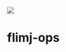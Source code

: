 [![](https://travis-ci.com/flimlib/flimj-ops.svg?branch=master)](https://travis-ci.com/flimlib/flimj-ops)

# flimj-ops

